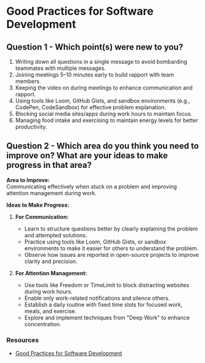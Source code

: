 # Good Practices for Software Development

## Question 1 - Which point(s) were new to you?

1. Writing down all questions in a single message to avoid bombarding teammates with multiple messages.
2. Joining meetings 5–10 minutes early to build rapport with team members.
3. Keeping the video on during meetings to enhance communication and rapport.
4. Using tools like Loom, GitHub Gists, and sandbox environments (e.g., CodePen, CodeSandbox) for effective problem explanation.
5. Blocking social media sites/apps during work hours to maintain focus.
6. Managing food intake and exercising to maintain energy levels for better productivity.

## Question 2 - Which area do you think you need to improve on? What are your ideas to make progress in that area?

**Area to Improve:**  
Communicating effectively when stuck on a problem and improving attention management during work.

**Ideas to Make Progress:**

1. **For Communication:**

   - Learn to structure questions better by clearly explaining the problem and attempted solutions.
   - Practice using tools like Loom, GitHub Gists, or sandbox environments to make it easier for others to understand the problem.
   - Observe how issues are reported in open-source projects to improve clarity and precision.

2. **For Attention Management:**
   - Use tools like Freedom or TimeLimit to block distracting websites during work hours.
   - Enable only work-related notifications and silence others.
   - Establish a daily routine with fixed time slots for focused work, meals, and exercise.
   - Explore and implement techniques from "Deep Work" to enhance concentration.

### Resources

- [Good Practices for Software Development](https://github.com/mountblue/life-skills-track/blob/main/good-practices-for-software-development.md)
